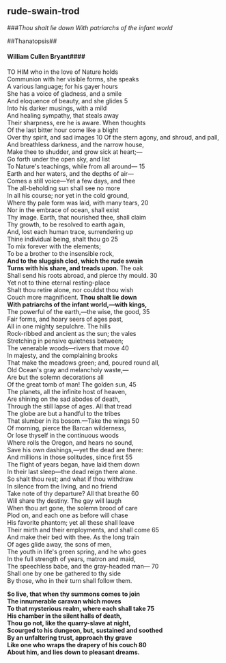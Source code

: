 ## rude-swain-trod ##

###*Thou shalt lie down With patriarchs of the infant world*

##Thanatopsis##

 #### William Cullen Bryant####
 
  TO HIM who in the love of Nature holds	 
Communion with her visible forms, she speaks	 
A various language; for his gayer hours	 
She has a voice of gladness, and a smile	 
And eloquence of beauty, and she glides	         5  
Into his darker musings, with a mild	 
And healing sympathy, that steals away	 
Their sharpness, ere he is aware. When thoughts	 
Of the last bitter hour come like a blight	 
Over thy spirit, and sad images	  10
Of the stern agony, and shroud, and pall,	 
And breathless darkness, and the narrow house,	 
Make thee to shudder, and grow sick at heart;—	 
Go forth under the open sky, and list	 
To Nature's teachings, while from all around—	  15  
Earth and her waters, and the depths of air—	 
Comes a still voice—Yet a few days, and thee	 
The all-beholding sun shall see no more	 
In all his course; nor yet in the cold ground,	 
Where thy pale form was laid, with many tears,	  20  
Nor in the embrace of ocean, shall exist	 
Thy image. Earth, that nourished thee, shall claim	 
Thy growth, to be resolved to earth again,	 
And, lost each human trace, surrendering up	 
Thine individual being, shalt thou go	  25  
To mix forever with the elements;	 
To be a brother to the insensible rock,	 
**And to the sluggish clod, which the rude swain  
Turns with his share, and treads upon.** The oak	 
Shall send his roots abroad, and pierce thy mould.	  30  
  Yet not to thine eternal resting-place	 
Shalt thou retire alone, nor couldst thou wish	 
Couch more magnificent. **Thou shalt lie down  
With patriarchs of the infant world,—with kings,**	 
The powerful of the earth,—the wise, the good,	  35  
Fair forms, and hoary seers of ages past,	 
All in one mighty sepulchre. The hills	 
Rock-ribbed and ancient as the sun; the vales	 
Stretching in pensive quietness between;	 
The venerable woods—rivers that move	  40  
In majesty, and the complaining brooks	 
That make the meadows green; and, poured round all,	 
Old Ocean's gray and melancholy waste,—	 
Are but the solemn decorations all	 
Of the great tomb of man! The golden sun,	  45  
The planets, all the infinite host of heaven,	 
Are shining on the sad abodes of death,	 
Through the still lapse of ages. All that tread	 
The globe are but a handful to the tribes	 
That slumber in its bosom.—Take the wings	  50  
Of morning, pierce the Barcan wilderness,	 
Or lose thyself in the continuous woods	 
Where rolls the Oregon, and hears no sound,	 
Save his own dashings,—yet the dead are there:	 
And millions in those solitudes, since first	  55  
The flight of years began, have laid them down	 
In their last sleep—the dead reign there alone.	 
So shalt thou rest; and what if thou withdraw	 
In silence from the living, and no friend	 
Take note of thy departure? All that breathe	  60  
Will share thy destiny. The gay will laugh	 
When thou art gone, the solemn brood of care	 
Plod on, and each one as before will chase	 
His favorite phantom; yet all these shall leave	 
Their mirth and their employments, and shall come	  65  
And make their bed with thee. As the long train	 
Of ages glide away, the sons of men,	 
The youth in life's green spring, and he who goes	 
In the full strength of years, matron and maid,	 
The speechless babe, and the gray-headed man—	  70  
Shall one by one be gathered to thy side	 
By those, who in their turn shall follow them.	 
  
**So live, that when thy summons comes to join	 
The innumerable caravan which moves	 
To that mysterious realm, where each shall take	  75  
His chamber in the silent halls of death,	 
Thou go not, like the quarry-slave at night,	 
Scourged to his dungeon, but, sustained and soothed	 
By an unfaltering trust, approach thy grave	 
Like one who wraps the drapery of his couch	  80  
About him, and lies down to pleasant dreams.**
